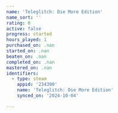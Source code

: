 ```yaml
---
name: 'Teleglitch: Die More Edition'
name_sort: ''
rating: 0
active: false
progress: started
hours_played: 1
purchased_on: .nan
started_on: .nan
beaten_on: .nan
completed_on: .nan
mastered_on: .nan
identifiers:
  - type: steam
    appid: '234390'
    name: 'Teleglitch: Die More Edition'
    synced_on: '2024-10-04'

---
```

